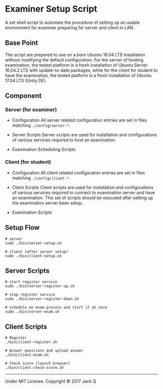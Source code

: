 # Examiner Setup Script

A set shell script to automate the procedure of setting up 
an usable environment for examiner preparing for server 
and client in LAN.

## Base Point
The script are prepared to use on a *bare* Ubuntu 16.04 LTS installation
without modifying the default configuration. For the server of hosting 
examination, the tested platform is a fresh installation of Ubuntu 
Server 16.04.2 LTS with update-to-date packages, while for the client 
for student to have the examination, the tested platform is a fresh 
installation of Ubuntu 17.04 LTS (Unity DE).

## Component

### Server (for examiner)

* Configuration
All server related configuration entries are set in files matching
 `./config/server-*`. 

* Server Scripts
Server scripts are used for installation and configurations of various 
services required to host an examination.

* Examination Scheduling Scripts

### Client (for student)
* Configuration
All client related configuration entries are set in files matching
 `./config/client-*`. 

 * Client Scripts
Client scripts are used for installation and configurations of various 
services required to connect to examination server and have an 
examination. This set of scripts should be executed after setting up
the examination server been setup.

 * Examination Scripts

 ## Setup Flow

```
# server
sudo ./bin/server-setup.sh 

# client (after server setup)
sudo ./bin/client-setup.sh
```

## Server Scripts
```
# start register service
sudo ./bin/server-register-up.sh

# stop register service
sudo ./bin/server-register-down.sh

# schedule an exam process and start it at once
sudo ./bin/server-exam.sh
```

## Client Scripts 
```
# Register
./bin/client-register.sh

# Answer questions and upload answer
./bin/client-exam.sh

# Check score (launch browser)
./bin/client-check-score.sh
```

---
Under MIT License. Copyright © 2017 Jack Q